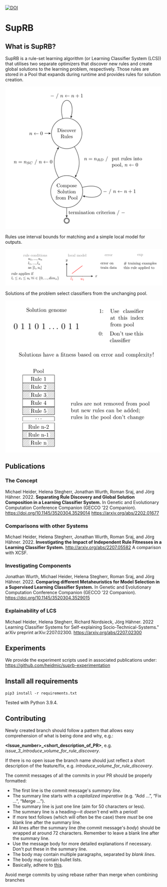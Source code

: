 [![DOI](https://zenodo.org/badge/303331999.svg)](https://zenodo.org/badge/latestdoi/303331999)

# SupRB

## What is SupRB?

SupRB is a rule-set learning algorithm (or Learning Classifier System (LCS)) that utilises two separate optimizers that discover new rules and create global solutions to the learning problem, respectively. Those rules are stored in a Pool that expands during runtime and provides rules for solution creation.

<!---
![SupRB statemachine](./docs/suprb.png)
-->

<img src="./docs/suprb.png" alt="SupRB statemachine" width="500"/>

Rules use interval bounds for matching and a simple local model for outputs.

<img src="./docs/rule.png" alt="Rule" width="700"/>

Solutions of the problem select classifiers from the unchanging pool.

<img src="./docs/solution.png" alt="Solutions and Pool of classifiers" width="500"/>


## Publications

### The Concept

Michael Heider, Helena Stegherr, Jonathan Wurth, Roman Sraj, and Jörg Hähner. 2022. **Separating Rule Discovery and Global Solution Composition in a Learning Classifier System.** In Genetic and Evolutionary Computation Conference Companion (GECCO ’22 Companion). https://doi.org/10.1145/3520304.3529014 https://arxiv.org/abs/2202.01677

### Comparisons with other Systems

Michael Heider, Helena Stegherr, Jonathan Wurth, Roman Sraj, and Jörg Hähner. 2022. **Investigating the Impact of Independent Rule Fitnesses in a Learning Classifier System.** http://arxiv.org/abs/2207.05582 A comparison with XCSF.

### Investigating Components

Jonathan Wurth, Michael Heider, Helena Stegherr, Roman Sraj, and Jörg Hähner. 2022. **Comparing different Metaheuristics for Model Selection in a Supervised Learning Classifier System.** In Genetic and Evolutionary Computation Conference Companion (GECCO ’22 Companion). https://doi.org/10.1145/3520304.3529015

### Explainability of LCS

Michael Heider, Helena Stegherr, Richard Nordsieck, Jörg Hähner. 2022 Learning Classifier Systems for Self-explaining Socio-Technical-Systems." arXiv preprint arXiv:2207.02300. https://arxiv.org/abs/2207.02300

## Experiments

We provide the experiment scripts used in associated publications under: https://github.com/heidmic/suprb-experimentation

## Install all requirements


    pip3 install -r requirements.txt


Tested with Python 3.9.4.


## Contributing

Newly created branch should follow a pattern that allows easy comprehension of what is being done and why, e.g.:

**<Issue_number>\_<short_description_of_PR>**, e.g. *issue_3_introduce_volume_for_rule_discovery*.

If there is no open issue the branch name should just reflect a short description of the feature/fix, e.g. *introduce_volume_for_rule_discovery*.


The commit messages of all the commits in your PR should be properly formatted:
- The first line is the commit message's *summary line*.
- The summary line starts with a *capitalized imperative* (e.g. “Add …”, “Fix
  …”, “Merge …”).
- The summary line is just one line (aim for 50 characters or less).
- The summary line is a heading—it *doesn't* end with a period!
- If more text follows (which will often be the case) there *must* be one blank
  line after the summary line.
- All lines after the summary line (the commit message's *body*) should be
  wrapped at around 72 characters.  Remember to leave a blank line after the
  summary line.
- Use the message body for more detailed explanations if necessary. Don't put
  these in the summary line.
- The body may contain multiple paragraphs, separated by *blank lines*.
- The body may contain bullet lists.
- Basically, adhere to
  [this](https://tbaggery.com/2008/04/19/a-note-about-git-commit-messages.html).

Avoid merge commits by using rebase rather than merge when combining branches
